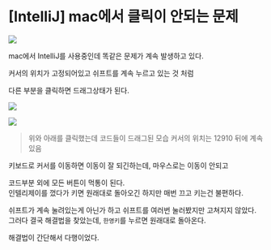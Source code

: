 # [IntelliJ] mac에서 클릭이 안되는 문제

![](https://images.velog.io/images/stbpiza/post/583d6d5d-4af1-4e17-b040-6723a5ae93b6/webpagepreview_1280x800_IntelliJ_IDEA_2021_2.png)

mac에서 IntelliJ를 사용중인데 똑같은 문제가 계속 발생하고 있다.

커서의 위치가 고정되어있고 쉬프트를 계속 누르고 있는 것 처럼

다른 부분을 클릭하면 드래그상태가 된다.

![](https://images.velog.io/images/stbpiza/post/192b7584-e9d6-4261-b255-fcbab508e194/%E1%84%89%E1%85%B3%E1%84%8F%E1%85%B3%E1%84%85%E1%85%B5%E1%86%AB%E1%84%89%E1%85%A3%E1%86%BA%202021-07-29%20%E1%84%8B%E1%85%A9%E1%84%92%E1%85%AE%2011.31.08.png)

![](https://images.velog.io/images/stbpiza/post/2ef879b2-4bf6-4bed-9dfa-7269b20b2ded/%E1%84%89%E1%85%B3%E1%84%8F%E1%85%B3%E1%84%85%E1%85%B5%E1%86%AB%E1%84%89%E1%85%A3%E1%86%BA%202021-07-29%20%E1%84%8B%E1%85%A9%E1%84%92%E1%85%AE%2011.31.17.png)

>  위와 아래를 클릭했는데 코드들이 드래그된 모습
커서의 위치는 12910 뒤에 계속 있음


키보드로 커서를 이동하면 이동이 잘 되긴하는데, 마우스로는 이동이 안되고

코드부분 외에 모든 버튼이 먹통이 된다.
<br>
인텔리제이를 껐다가 키면 원래대로 돌아오긴 하지만 매번 끄고 키는건 불편하다.

쉬프트가 계속 눌려있는게 아닌가 하고 쉬프트를 여러번 눌러봤지만 고쳐지지 않았다.
<br>
그러다 결국 해결법을 찾았는데, `한영키`를 누르면 원래대로 돌아온다.

해결법이 간단해서 다행이었다.